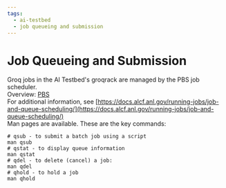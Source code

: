 ```yaml
---
tags:
  - ai-testbed
  - job queueing and submission
---
```


# Job Queueing and Submission

Groq jobs in the AI Testbed's groqrack are managed by the PBS job scheduler.<br>
Overview: [PBS](https://en.wikipedia.org/wiki/Portable_Batch_System)<br>
For additional information, see 
[https://docs.alcf.anl.gov/running-jobs/job-and-queue-scheduling/](https://docs.alcf.anl.gov/running-jobs/job-and-queue-scheduling/)<br>
Man pages are available. These are the key commands:
```console
# qsub - to submit a batch job using a script
man qsub
# qstat - to display queue information
man qstat
# qdel - to delete (cancel) a job:
man qdel
# qhold - to hold a job
man qhold
```

